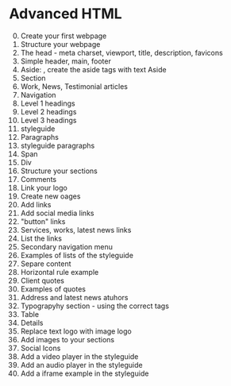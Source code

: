 # Advanced HTML
  0. Create your first webpage
  1. Structure your webpage
  2. The head - meta charset, viewport, title, description, favicons
  3. Simple header, main, footer
  4. Aside: , create the aside tags with text Aside
  5. Section
  6. Work, News, Testimonial articles
  7. Navigation
  8. Level 1 headings
  9. Level 2 headings
  10. Level 3 headings
  11. styleguide
  12. Paragraphs
  13. styleguide paragraphs
  14. Span
  15. Div
  16. Structure your sections
  17. Comments
  18. Link your logo
  19. Create new oages
  20. Add links
  21. Add social media links
  22. "button" links
  23. Services, works, latest news links
  24. List the links
  25. Secondary navigation menu
  26. Examples of lists of the styleguide
  27. Separe content
  28. Horizontal rule example
  29. Client quotes
  30. Examples of quotes
  31. Address and latest news atuhors
  32. Typograpyhy section - using the correct tags
  33. Table
  34. Details
  35. Replace text logo with image logo
  36. Add images to your sections
  37. Social Icons
  38. Add a video player in the styleguide
  39. Add an audio player in the styleguide
  40. Add a iframe example in the styleguide
      
